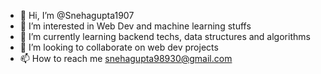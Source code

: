 - 👋 Hi, I’m @Snehagupta1907
- 👀 I’m interested in Web Dev and machine learning stuffs
- 🌱 I’m currently learning backend techs, data structures and algorithms
- 💞️ I’m looking to collaborate on web dev projects
- 📫 How to reach me snehagupta98930@gmail.com


